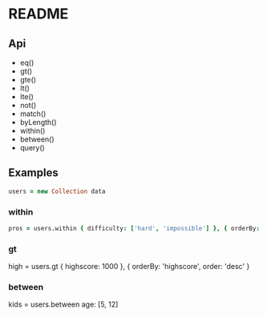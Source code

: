# README

## Api

* eq()
* gt()
* gte()
* lt()
* lte()
* not()
* match()
* byLength()
* within()
* between()
* query()


## Examples


```coffeescript
users = new Collection data
```

### within
```coffeescript
pros = users.within { difficulty: ['hard', 'impossible'] }, { orderBy: 'age', order: 'asc', limit: 5 }
```

### gt
high = users.gt { highscore: 1000 }, { orderBy: 'highscore', order: 'desc' }


### between
kids = users.between age: [5, 12]


```